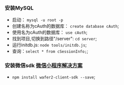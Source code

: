 ### 安装MySQL

- 启动： `mysql -u root -p`
- 创建名称为cAuth的数据库： `create database cAuth`;
- 使用名为cAuth的数据库： `use cAuth`;
- 找到项目,切换到路径"/server": `cd server`;
- 运行initdb.js: `node tools/initdb.js`;
- 查询：`select * from cSessionInfo;`;


### 安装微信sdk [微信小程序解决方案](https://cloud.tencent.com/solution/la)

- `npm install wafer2-client-sdk --save`;